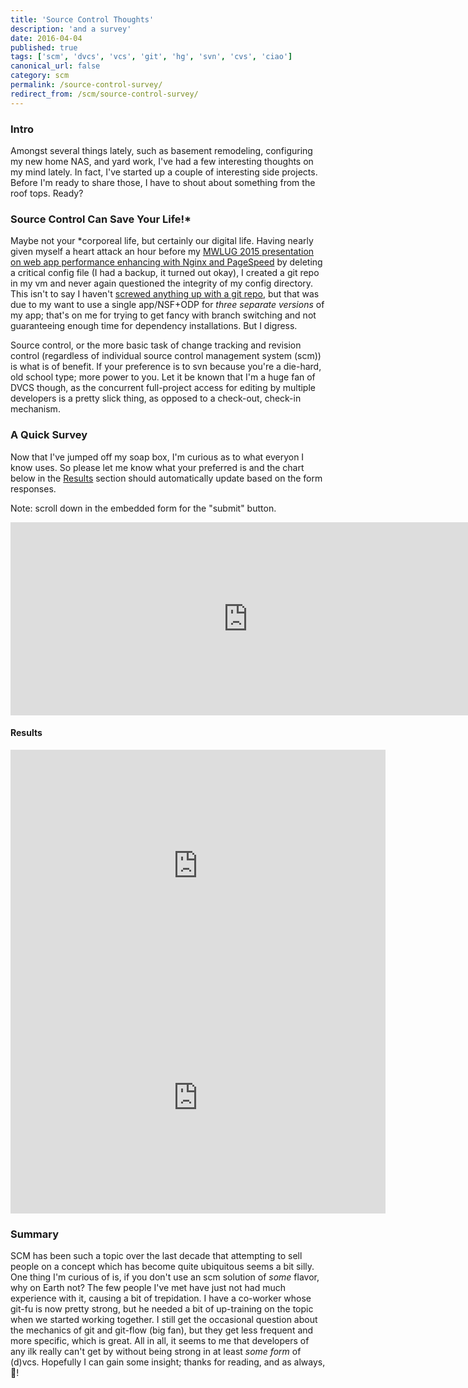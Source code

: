 ```yaml
---
title: 'Source Control Thoughts'
description: 'and a survey'
date: 2016-04-04
published: true
tags: ['scm', 'dvcs', 'vcs', 'git', 'hg', 'svn', 'cvs', 'ciao']
canonical_url: false
category: scm
permalink: /source-control-survey/
redirect_from: /scm/source-control-survey/
---
```


### Intro

Amongst several things lately, such as basement remodeling, configuring my new home NAS, and yard work, I've had a few interesting thoughts on my mind lately. In fact, I've started up a couple of interesting side projects. Before I'm ready to share those, I have to shout about something from the roof tops. Ready?

### Source Control Can Save Your Life!*

Maybe not your *corporeal life, but certainly our digital life. Having nearly given myself a heart attack an hour before my [MWLUG 2015 presentation on web app performance enhancing with Nginx and PageSpeed](https://github.com/edm00se/AD113-Speed-Up-Your-Apps-with-Nginx-and-PageSpeed/tree/master/configs) by deleting a critical config file (I had a backup, it turned out okay), I created a git repo in my vm and never again questioned the integrity of my config directory. This isn't to say I haven't [screwed anything up with a git repo](/self-promotion/connect-success-and-a-demo/), but that was due to my want to use a single app/NSF+ODP for _three separate versions_ of my app; that's on me for trying to get fancy with branch switching and not guaranteeing enough time for dependency installations. But I digress.

Source control, or the more basic task of change tracking and revision control (regardless of individual source control management system (scm)) is what is of benefit. If your preference is to svn because you're a die-hard, old school type; more power to you. Let it be known that I'm a huge fan of DVCS though, as the concurrent full-project access for editing by multiple developers is a pretty slick thing, as opposed to a check-out, check-in mechanism.

### A Quick Survey

Now that I've jumped off my soap box, I'm curious as to what everyon I know uses. So please let me know what your preferred is and the chart below in the [Results](#results) section should automatically update based on the form responses.

Note: scroll down in the embedded form for the "submit" button.

<iframe class="embed-responsive-item" src="https://docs.google.com/forms/d/1Msa4qLi0GwIREW09s4BDPG8lTSYiT2CSRyJECps_E6g/viewform?embedded=true" width="760" height="309" frameborder="0" marginheight="0" marginwidth="0">Loading...</iframe>

#### Results

<div class="text-center">
<iframe width="600" height="371" seamless frameborder="0" scrolling="no" src="https://docs.google.com/spreadsheets/d/1AW-db53FKmx_ppiXGpByjNxNVf99SjP3dlx7vnKqh_E/pubchart?oid=1932817384&amp;format=interactive"></iframe>
<br />
<iframe width="600" height="371" seamless frameborder="0" scrolling="no" src="https://docs.google.com/spreadsheets/d/1AW-db53FKmx_ppiXGpByjNxNVf99SjP3dlx7vnKqh_E/pubchart?oid=1628401777&amp;format=interactive"></iframe>
</div>

### Summary

SCM has been such a topic over the last decade that attempting to sell people on a concept which has become quite ubiquitous seems a bit silly. One thing I'm curious of is, if you don't use an scm solution of _some_ flavor, why on Earth not? The few people I've met have just not had much experience with it, causing a bit of trepidation. I have a co-worker whose git-fu is now pretty strong, but he needed a bit of up-training on the topic when we started working together. I still get the occasional question about the mechanics of git and git-flow (big fan), but they get less frequent and more specific, which is great. All in all, it seems to me that developers of any ilk really can't get by without being strong in at least _some form_ of (d)vcs. Hopefully I can gain some insight; thanks for reading, and as always, 🍻!
